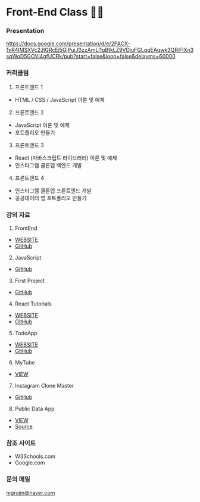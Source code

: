 # Front-End Class 📱🚀

### Presentation
https://docs.google.com/presentation/d/e/2PACX-1vR4IMSXVc2JIGRcEj5GjPuiJ0zzAmLj1gBtkLZ9VDiuFGLqqEAqwk3QRiFIXn3sqWoD5GOVi4gfUCRk/pub?start=false&loop=false&delayms=60000

### 커리큘럼
1. 프론트엔드 1 
- HTML / CSS / JavaScript 이론 및 예제
2. 프론트엔드 2
- JavaScript 이론 및 예제
- 포트폴리오 만들기
3. 프론트엔드 3
- React (자바스크립트 라이브러리) 이론 및 예제
- 인스타그램 클론앱 백엔드 개발
4. 프론트엔드 4
- 인스타그램 클론앱 프론트엔드 개발
- 공공데이터 앱 포트폴리오 만들기


### 강의 자료
1. FrontEnd 
- [WEBSITE](https://tvvmvn.github.io/front-end)
- [GitHub](https://github.com/tvvmvn/front-end)

2. JavaScript
- [GitHub](https://github.com/tvvmvn/JavaScript)

3. First Project
- [GitHub](https://github.com/tvvmvn/first-project)

4. React Tutorials
- [WEBSITE](https://tvvmvn.github.io/react-basic)
- [GitHub](https://github.com/tvvmvn/react-basic)

5. TodoApp
- [WEBSITE](https://tvvmvn.github.io/todo-app)
- [GitHub](https://github.com/tvvmvn/todo-app)

6. MyTube
- [VIEW](https://tvvmvn.github.io/mytube)

7. Instagram Clone Master
- [GitHub](https://github.com/tvvmvn/instagram-clone-master)

8. Public Data App
- [VIEW](https://tvvmvn.github.io/public-data-app)
- [Source](https://github.com/tvvmvn/public-data-app)

### 참조 사이트 
- W3Schools.com
- Google.com

### 문의 메일
nigrojin@naver.com
